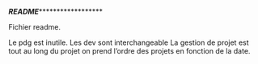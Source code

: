 ***********************************README*****************************************************

Fichier readme.


Le pdg est inutile. 
Les dev sont interchangeable 
La gestion de projet est tout au long du projet
on prend l’ordre des projets en fonction de la date. 
